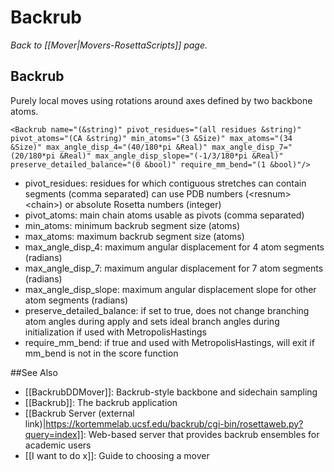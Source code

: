 # Backrub
*Back to [[Mover|Movers-RosettaScripts]] page.*
## Backrub

Purely local moves using rotations around axes defined by two backbone atoms.

```
<Backrub name="(&string)" pivot_residues="(all residues &string)" pivot_atoms="(CA &string)" min_atoms="(3 &Size)" max_atoms="(34 &Size)" max_angle_disp_4="(40/180*pi &Real)" max_angle_disp_7="(20/180*pi &Real)" max_angle_disp_slope="(-1/3/180*pi &Real)" preserve_detailed_balance="(0 &bool)" require_mm_bend="(1 &bool)"/>
```

-   pivot\_residues: residues for which contiguous stretches can contain segments (comma separated) can use PDB numbers (\<resnum\>\<chain\>) or absolute Rosetta numbers (integer)
-   pivot\_atoms: main chain atoms usable as pivots (comma separated)
-   min\_atoms: minimum backrub segment size (atoms)
-   max\_atoms: maximum backrub segment size (atoms)
-   max\_angle\_disp\_4: maximum angular displacement for 4 atom segments (radians)
-   max\_angle\_disp\_7: maximum angular displacement for 7 atom segments (radians)
-   max\_angle\_disp\_slope: maximum angular displacement slope for other atom segments (radians)
-   preserve\_detailed\_balance: if set to true, does not change branching atom angles during apply and sets ideal branch angles during initialization if used with MetropolisHastings
-   require\_mm\_bend: if true and used with MetropolisHastings, will exit if mm\_bend is not in the score function



##See Also

* [[BackrubDDMover]]: Backrub-style backbone and sidechain sampling
* [[Backrub]]: The backrub application
* [[Backrub Server (external link)|https://kortemmelab.ucsf.edu/backrub/cgi-bin/rosettaweb.py?query=index]]: Web-based server that provides backrub ensembles for academic users
* [[I want to do x]]: Guide to choosing a mover
